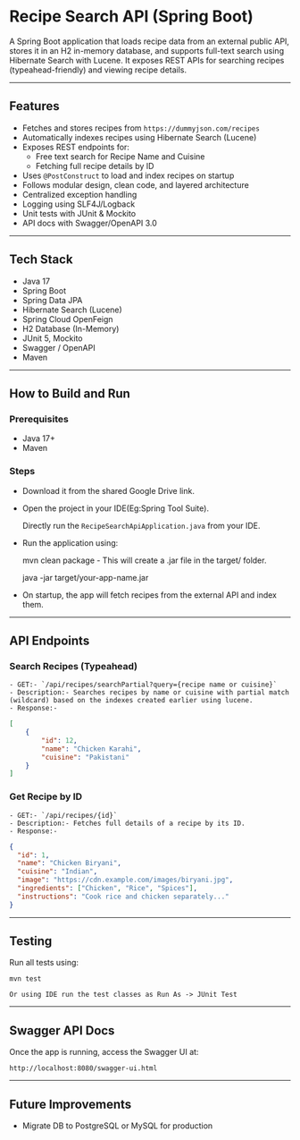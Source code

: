 # Recipe Search API (Spring Boot)

A Spring Boot application that loads recipe data from an external public API, stores it in an H2 in-memory database, 
and supports full-text search using Hibernate Search with Lucene. It exposes REST APIs for searching recipes (typeahead-friendly) 
and viewing recipe details.

----------------------------------------------------------------------------------------------------------------------------------------

## Features

- Fetches and stores recipes from `https://dummyjson.com/recipes`
- Automatically indexes recipes using Hibernate Search (Lucene)
- Exposes REST endpoints for:
  - Free text search for Recipe Name and Cuisine
  - Fetching full recipe details by ID
- Uses `@PostConstruct` to load and index recipes on startup
- Follows modular design, clean code, and layered architecture
- Centralized exception handling
- Logging using SLF4J/Logback
- Unit tests with JUnit & Mockito
- API docs with Swagger/OpenAPI 3.0

----------------------------------------------------------------------------------------------------------------------------------------

## Tech Stack

- Java 17
- Spring Boot
- Spring Data JPA
- Hibernate Search (Lucene)
- Spring Cloud OpenFeign
- H2 Database (In-Memory)
- JUnit 5, Mockito
- Swagger / OpenAPI
- Maven

----------------------------------------------------------------------------------------------------------------------------------------

## How to Build and Run

### Prerequisites

- Java 17+
- Maven

### Steps

- Download it from the shared Google Drive link.

- Open the project in your IDE(Eg:Spring Tool Suite).

	Directly run the `RecipeSearchApiApplication.java` from your IDE.

- Run the application using:

	mvn clean package - This will create a .jar file in the target/ folder.

	java -jar target/your-app-name.jar

- On startup, the app will fetch recipes from the external API and index them.

----------------------------------------------------------------------------------------------------------------------------------------

## API Endpoints

### **Search Recipes (Typeahead)**

	- GET:- `/api/recipes/searchPartial?query={recipe name or cuisine}`
	- Description:- Searches recipes by name or cuisine with partial match (wildcard) based on the indexes created earlier using lucene.
	- Response:-

```json
[
    {
        "id": 12,
        "name": "Chicken Karahi",
        "cuisine": "Pakistani"
    }
]
```

### **Get Recipe by ID**

	- GET:- `/api/recipes/{id}`
	- Description:- Fetches full details of a recipe by its ID.
	- Response:-

```json
{
  "id": 1,
  "name": "Chicken Biryani",
  "cuisine": "Indian",
  "image": "https://cdn.example.com/images/biryani.jpg",
  "ingredients": ["Chicken", "Rice", "Spices"],
  "instructions": "Cook rice and chicken separately..."
}
```

----------------------------------------------------------------------------------------------------------------------------------------

## Testing

 Run all tests using:

	mvn test

	Or using IDE run the test classes as Run As -> JUnit Test
----------------------------------------------------------------------------------------------------------------------------------------

## Swagger API Docs

Once the app is running, access the Swagger UI at:

```
http://localhost:8080/swagger-ui.html
```

----------------------------------------------------------------------------------------------------------------------------------------

## Future Improvements

- Migrate DB to PostgreSQL or MySQL for production